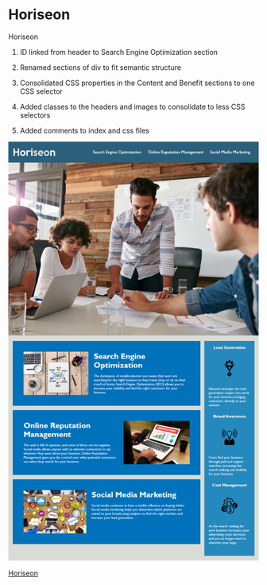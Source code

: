 # Horiseon
Horiseon

1. ID linked from header to Search Engine Optimization section

2. Renamed sections of div to fit semantic structure

3. Consolidated CSS properties in the Content and Benefit sections to one CSS selector

4. Added classes to the headers and images to consolidate to less CSS selectors

5. Added comments to index and css files

<img src="./assets/images/Horiseon-Screenshot.png" alt="Screen shot of Horiseon Demo"/>

<a href="https://github.com/Morettilouie/Horiseon.git">Horiseon</a>